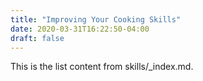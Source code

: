 ```yaml
---
title: "Improving Your Cooking Skills"
date: 2020-03-31T16:22:50-04:00
draft: false
---
```


This is the list content from skills/_index.md.